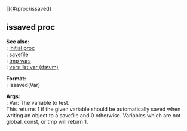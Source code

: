[]{#/proc/issaved}    
## issaved proc    
**See also:**    
:   [initial proc](ref/proc/initial)    
:   [savefile](ref/savefile)    
:   [tmp vars](ref/var/tmp)    
:   [vars list var (datum)](ref/datum/var/vars)    
<!-- -->    
**Format:**    
:   issaved(Var)    
<!-- -->    
**Args:**    
:   Var: The variable to test.    
This returns 1 if the given variable should be automatically saved when    
writing an object to a savefile and 0 otherwise. Variables which are not    
global, const, or tmp will return 1.  